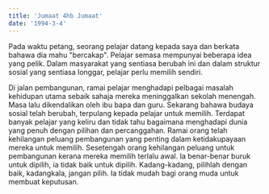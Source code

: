 ```yaml
---
title: 'Jumaat 4hb Jumaat'
date: '1994-3-4'
---
```


Pada waktu petang, seorang pelajar datang kepada saya dan berkata bahawa dia mahu "bercakap". Pelajar semasa mempunyai beberapa idea yang pelik. Dalam masyarakat yang sentiasa berubah ini dan dalam struktur sosial yang sentiasa longgar, pelajar perlu memilih sendiri.

Di jalan pembangunan, ramai pelajar menghadapi pelbagai masalah kehidupan utama sebaik sahaja mereka meninggalkan sekolah menengah. Masa lalu dikendalikan oleh ibu bapa dan guru. Sekarang bahawa budaya sosial telah berubah, terpulang kepada pelajar untuk memilih. Terdapat banyak pelajar yang keliru dan tidak tahu bagaimana menghadapi dunia yang penuh dengan pilihan dan percanggahan. Ramai orang telah kehilangan peluang pembangunan yang penting dalam ketidakupayaan mereka untuk memilih. Sesetengah orang kehilangan peluang untuk pembangunan kerana mereka memilih terlalu awal. Ia benar-benar buruk untuk dipilih, ia tidak baik untuk dipilih. Kadang-kadang, pilihlah dengan baik, kadangkala, jangan pilih. Ia tidak mudah bagi orang muda untuk membuat keputusan.


